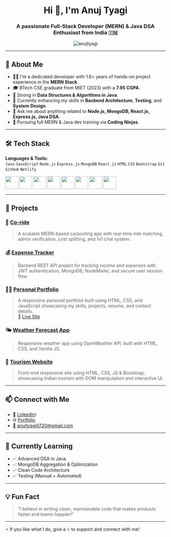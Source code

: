 <h1 align="center">Hi 👋, I'm Anuj Tyagi</h1>
<h3 align="center">A passionate Full-Stack Developer (MERN) & Java DSA Enthusiast from India 🇮🇳</h3>

<p align="center">
  <img src="https://komarev.com/ghpvc/?username=anujtyagi&label=Profile%20views&color=0e75b6&style=flat" alt="anujtyagi" />
</p>

---

## 🚀 About Me

- 👨‍💻 I'm a dedicated developer with 1.6+ years of hands-on project experience in the **MERN Stack**.
- 🎓 BTech CSE graduate from MIET (2023) with a **7.95 CGPA**.
- 🔐 Strong in **Data Structures & Algorithms in Java**.
- 🌱 Currently enhancing my skills in **Backend Architecture**, **Testing**, and **System Design**.
- 💬 Ask me about anything related to **Node.js, MongoDB, React.js, Express.js, Java DSA**.
- 🧠 Pursuing full MERN & Java dev training via **Coding Ninjas**.

---

## 🛠️ Tech Stack

**Languages & Tools:**  
`Java` `JavaScript` `Node.js` `Express.js` `MongoDB` `React.js` `HTML` `CSS` `Bootstrap` `Git` `GitHub` `Netlify`

<p align="left">
  <img src="https://cdn.jsdelivr.net/gh/devicons/devicon/icons/javascript/javascript-original.svg" width="40"/>
  <img src="https://cdn.jsdelivr.net/gh/devicons/devicon/icons/java/java-original.svg" width="40"/>
  <img src="https://cdn.jsdelivr.net/gh/devicons/devicon/icons/react/react-original.svg" width="40"/>
  <img src="https://cdn.jsdelivr.net/gh/devicons/devicon/icons/nodejs/nodejs-original.svg" width="40"/>
  <img src="https://cdn.jsdelivr.net/gh/devicons/devicon/icons/express/express-original.svg" width="40"/>
  <img src="https://cdn.jsdelivr.net/gh/devicons/devicon/icons/mongodb/mongodb-original.svg" width="40"/>
  <img src="https://cdn.jsdelivr.net/gh/devicons/devicon/icons/bootstrap/bootstrap-original.svg" width="40"/>
  <img src="https://cdn.jsdelivr.net/gh/devicons/devicon/icons/git/git-original.svg" width="40"/>
</p>

---

## 💼 Projects

### 🚗 [Co-ride](https://github.com/yourusername/co-ride)  
> A scalable MERN-based carpooling app with real-time ride matching, admin verification, cost splitting, and 1v1 chat system.

### 💰 [Expense Tracker](https://github.com/yourusername/expense-tracker)  
> Backend REST API project for tracking income and expenses with JWT authentication, MongoDB, NodeMailer, and secure user session flow.

### 🧑‍💻 [Personal Portfolio](https://github.com/yourusername/portfolio)  
> A responsive personal portfolio built using HTML, CSS, and JavaScript showcasing my skills, projects, resume, and contact details.  
> 🔗 [Live Site](https://anuj-tyagi-portfolio.netlify.app)

### 🌤️ [Weather Forecast App](https://github.com/yourusername/weather-app)  
> Responsive weather app using OpenWeather API, built with HTML, CSS, and Vanilla JS.

### 🧳 [Tourism Website](https://github.com/yourusername/tourism-site)  
> Front-end responsive site using HTML, CSS, JS & Bootstrap, showcasing Indian tourism with DOM manipulation and interactive UI.

---


## 📫 Connect with Me

- 💼 [LinkedIn](https://www.linkedin.com/in/anuj-tyagi-a1109b203/))
- 🌐 [Portfolio](https://anuj-tyagi-portfolio.netlify.app/)
- 📧 anujtyagi0720@gmail.com

---

## 🧠 Currently Learning

- ✅ Advanced DSA in Java  
- ✅ MongoDB Aggregation & Optimization  
- ✅ Clean Code Architecture  
- ✅ Testing (Manual + Automated)

---

## 💡 Fun Fact

> “I believe in writing clean, maintainable code that makes products faster and teams happier!”

---

⭐️ If you like what I do, give a ⭐️ to support and connect with me!
